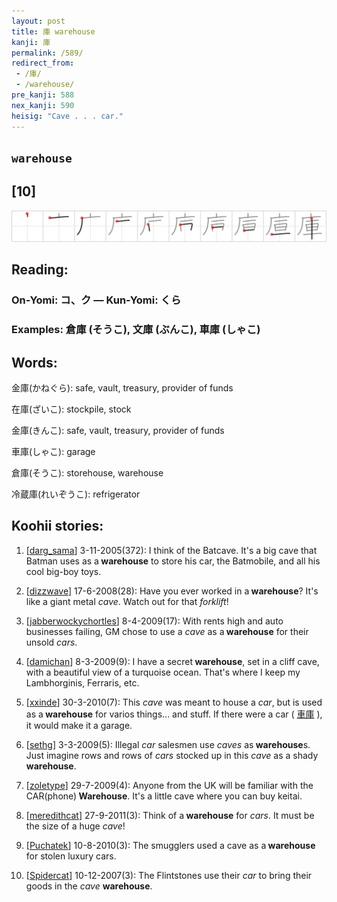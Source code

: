 ```yaml
---
layout: post
title: 庫 warehouse
kanji: 庫
permalink: /589/
redirect_from:
 - /庫/
 - /warehouse/
pre_kanji: 588
nex_kanji: 590
heisig: "Cave . . . car."
---
```


## `warehouse`

## [10]

<div class="stroke"><img src="../images/E5BAAB.png" /></div>

## Reading:

### On-Yomi: コ、ク &mdash; Kun-Yomi: くら

### Examples: 倉庫 (そうこ), 文庫 (ぶんこ), 車庫 (しゃこ)

## Words:

金庫(かねぐら): safe, vault, treasury, provider of funds

在庫(ざいこ): stockpile, stock

金庫(きんこ): safe, vault, treasury, provider of funds

車庫(しゃこ): garage

倉庫(そうこ): storehouse, warehouse

冷蔵庫(れいぞうこ): refrigerator

## Koohii stories:

1) [<a href="http://kanji.koohii.com/profile/darg_sama">darg_sama</a>] 3-11-2005(372): I think of the Batcave. It&#039;s a big cave that Batman uses as a<strong> warehouse</strong> to store his car, the Batmobile, and all his cool big-boy toys. 

2) [<a href="http://kanji.koohii.com/profile/dizzwave">dizzwave</a>] 17-6-2008(28): Have you ever worked in a<strong> warehouse</strong>? It&#039;s like a giant metal <em>cave</em>. Watch out for that <em>forklift</em>! 

3) [<a href="http://kanji.koohii.com/profile/jabberwockychortles">jabberwockychortles</a>] 8-4-2009(17): With rents high and auto businesses failing, GM chose to use a <em>cave</em> as a<strong> warehouse</strong> for their unsold <em>cars</em>. 

4) [<a href="http://kanji.koohii.com/profile/damichan">damichan</a>] 8-3-2009(9): I have a secret<strong> warehouse</strong>, set in a cliff cave, with a beautiful view of a turquoise ocean. That&#039;s where I keep my Lambhorginis, Ferraris, etc. 

5) [<a href="http://kanji.koohii.com/profile/xxinde">xxinde</a>] 30-3-2010(7): This <em>cave</em> was meant to house a <em>car</em>, but is used as a<strong> warehouse</strong> for varios things... and stuff. If there were a car (  <a href="http://jisho.org/kanji/details/車庫">車庫</a>  ), it would make it a garage. 

6) [<a href="http://kanji.koohii.com/profile/sethg">sethg</a>] 3-3-2009(5): Illegal <em>car</em> salesmen use <em>caves</em> as<strong> warehouse</strong>s. Just imagine rows and rows of <em>cars</em> stocked up in this <em>cave</em> as a shady<strong> warehouse</strong>. 

7) [<a href="http://kanji.koohii.com/profile/zoletype">zoletype</a>] 29-7-2009(4): Anyone from the UK will be familiar with the CAR(phone)<strong> Warehouse</strong>. It&#039;s a little cave where you can buy keitai. 

8) [<a href="http://kanji.koohii.com/profile/meredithcat">meredithcat</a>] 27-9-2011(3): Think of a<strong> warehouse</strong> for <em>cars</em>. It must be the size of a huge <em>cave</em>! 

9) [<a href="http://kanji.koohii.com/profile/Puchatek">Puchatek</a>] 10-8-2010(3): The smugglers used a cave as a<strong> warehouse</strong> for stolen luxury cars. 

10) [<a href="http://kanji.koohii.com/profile/Spidercat">Spidercat</a>] 10-12-2007(3): The Flintstones use their <em>car</em> to bring their goods in the <em>cave</em> <strong>warehouse</strong>. 
